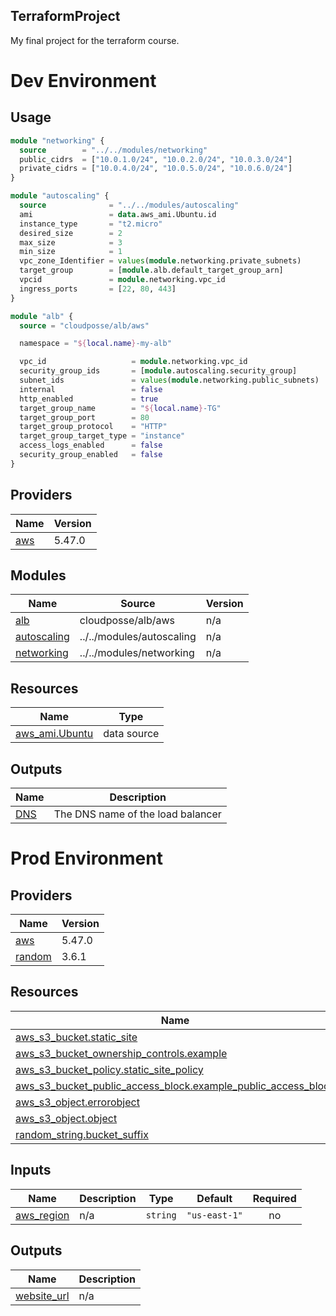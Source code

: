 ## TerraformProject
My final project for the terraform course. 

# Dev Environment

## Usage

```terraform
module "networking" {
  source        = "../../modules/networking"
  public_cidrs  = ["10.0.1.0/24", "10.0.2.0/24", "10.0.3.0/24"]
  private_cidrs = ["10.0.4.0/24", "10.0.5.0/24", "10.0.6.0/24"]
}

module "autoscaling" {
  source              = "../../modules/autoscaling"
  ami                 = data.aws_ami.Ubuntu.id
  instance_type       = "t2.micro"
  desired_size        = 2
  max_size            = 3
  min_size            = 1
  vpc_zone_Identifier = values(module.networking.private_subnets)
  target_group        = [module.alb.default_target_group_arn]
  vpcid               = module.networking.vpc_id
  ingress_ports       = [22, 80, 443]
}

module "alb" {
  source = "cloudposse/alb/aws"

  namespace = "${local.name}-my-alb"

  vpc_id                   = module.networking.vpc_id
  security_group_ids       = [module.autoscaling.security_group]
  subnet_ids               = values(module.networking.public_subnets)
  internal                 = false
  http_enabled             = true
  target_group_name        = "${local.name}-TG"
  target_group_port        = 80
  target_group_protocol    = "HTTP"
  target_group_target_type = "instance"
  access_logs_enabled      = false
  security_group_enabled   = false
}
```

## Providers

| Name | Version |
|------|---------|
| <a name="provider_aws"></a> [aws](#provider\_aws) | 5.47.0 |

## Modules

| Name | Source | Version |
|------|--------|---------|
| <a name="module_alb"></a> [alb](#module\_alb) | cloudposse/alb/aws | n/a |
| <a name="module_autoscaling"></a> [autoscaling](#module\_autoscaling) | ../../modules/autoscaling | n/a |
| <a name="module_networking"></a> [networking](#module\_networking) | ../../modules/networking | n/a |

## Resources

| Name | Type |
|------|------|
| [aws_ami.Ubuntu](https://registry.terraform.io/providers/hashicorp/aws/latest/docs/data-sources/ami) | data source |

## Outputs

| Name | Description |
|------|-------------|
| <a name="output_DNS"></a> [DNS](#output\_DNS) | The DNS name of the load balancer |

# Prod Environment

## Providers

| Name | Version |
|------|---------|
| <a name="provider_aws"></a> [aws](#provider\_aws) | 5.47.0 |
| <a name="provider_random"></a> [random](#provider\_random) | 3.6.1 |

## Resources

| Name | Type |
|------|------|
| [aws_s3_bucket.static_site](https://registry.terraform.io/providers/hashicorp/aws/latest/docs/resources/s3_bucket) | resource |
| [aws_s3_bucket_ownership_controls.example](https://registry.terraform.io/providers/hashicorp/aws/latest/docs/resources/s3_bucket_ownership_controls) | resource |
| [aws_s3_bucket_policy.static_site_policy](https://registry.terraform.io/providers/hashicorp/aws/latest/docs/resources/s3_bucket_policy) | resource |
| [aws_s3_bucket_public_access_block.example_public_access_block](https://registry.terraform.io/providers/hashicorp/aws/latest/docs/resources/s3_bucket_public_access_block) | resource |
| [aws_s3_object.errorobject](https://registry.terraform.io/providers/hashicorp/aws/latest/docs/resources/s3_object) | resource |
| [aws_s3_object.object](https://registry.terraform.io/providers/hashicorp/aws/latest/docs/resources/s3_object) | resource |
| [random_string.bucket_suffix](https://registry.terraform.io/providers/hashicorp/random/latest/docs/resources/string) | resource |

## Inputs

| Name | Description | Type | Default | Required |
|------|-------------|------|---------|:--------:|
| <a name="input_aws_region"></a> [aws\_region](#input\_aws\_region) | n/a | `string` | `"us-east-1"` | no |

## Outputs

| Name | Description |
|------|-------------|
| <a name="output_website_url"></a> [website\_url](#output\_website\_url) | n/a |

